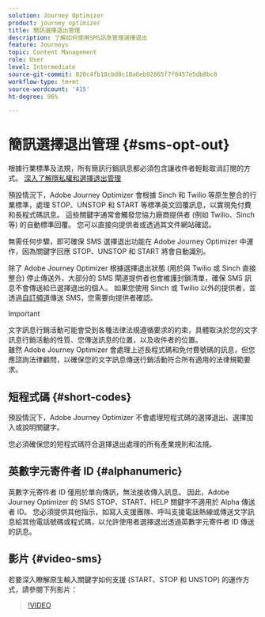 ```yaml
---
solution: Journey Optimizer
product: journey optimizer
title: 簡訊選擇退出管理
description: 了解如何使用SMS訊息管理選擇退出
feature: Journeys
topic: Content Management
role: User
level: Intermediate
source-git-commit: 020c4fb18cbd0c10a6eb92865f7f0457e5db8bc0
workflow-type: tm+mt
source-wordcount: '415'
ht-degree: 96%

---
```


# 簡訊選擇退出管理 {#sms-opt-out}

根據行業標準及法規，所有簡訊行銷訊息都必須包含讓收件者輕鬆取消訂閱的方式。 [深入了解隱私權和選擇退出管理](../privacy/opt-out.md)

預設情況下，Adobe Journey Optimizer 會根據 Sinch 和 Twilio 等原生整合的行業標準，處理 STOP、UNSTOP 和 START 等標準英文回覆訊息，以實現免付費和長程式碼訊息。 這些關鍵字通常會觸發您協力廠商提供者 (例如 Twilio、Sinch 等) 的自動標準回覆。 您可以直接向提供者或透過其文件網站確認。

無需任何步驟，即可確保 SMS 選擇退出功能在 Adobe Journey Optimizer 中運作，因為關鍵字回應 STOP、UNSTOP 和 START 將會自動識別。

除了 Adobe Journey Optimizer 根據選擇退出狀態 (用於與 Twilio 或 Sinch 直接整合) 停止傳送外，大部分的 SMS 閘道提供者也會維護封鎖清單，確保 SMS 訊息不會傳送給已選擇退出的個人。 如果您使用 Sinch 或 Twilio 以外的提供者，並透過[自訂頻道](../building-journeys/using-custom-actions.md)傳送 SMS，您需要向提供者確認。

>[!IMPORTANT]
>
>文字訊息行銷活動可能會受到各種法律法規遵循要求的約束，具體取決於您的文字訊息行銷活動的性質、您傳送訊息的位置，以及收件者的位置。 <br>雖然 Adobe Journey Optimizer 會處理上述長程式碼和免付費號碼的訊息，但您應諮詢法律顧問，以確保您的文字訊息傳送行銷活動符合所有適用的法律規範要求。

## 短程式碼 {#short-codes}

預設情況下，Adobe Journey Optimizer 不會處理短程式碼的選擇退出、選擇加入或說明關鍵字。

您必須確保您的短程式碼符合選擇退出處理的所有產業規則和法規。

## 英數字元寄件者 ID {#alphanumeric}

英數字元寄件者 ID 僅用於單向傳訊，無法接收傳入訊息。 因此，Adobe Journey Optimizer 的 SMS STOP、START、HELP 關鍵字不適用於 Alpha 傳送者 ID。 您必須提供其他指示，如寫入支援團隊、呼叫支援電話熱線或傳送文字訊息給其他電話號碼或程式碼，以允許使用者選擇退出透過英數字元寄件者 ID 傳送的訊息。

## 影片 {#video-sms}

若要深入瞭解原生輸入關鍵字如何支援 (START、STOP 和 UNSTOP) 的運作方式，請參閱下列影片：

>[!VIDEO](https://video.tv.adobe.com/v/344026?quality=12)
